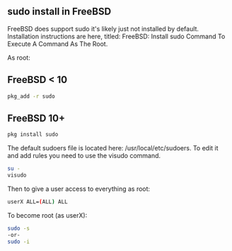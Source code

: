 ## sudo install in FreeBSD

FreeBSD does support sudo it's likely just not installed by default. 
Installation instructions are here, titled: FreeBSD: Install sudo Command To Execute A Command As The Root.

As root:
## FreeBSD < 10
```sh
pkg_add -r sudo
```
## FreeBSD 10+
```sh
pkg install sudo
```
The default sudoers file is located here: /usr/local/etc/sudoers. 
To edit it and add rules you need to use the visudo command.
```sh
su -
visudo
```
Then to give a user access to everything as root:
```sh
userX ALL=(ALL) ALL
```
To become root (as userX):
```sh
sudo -s
-or-
sudo -i
```

